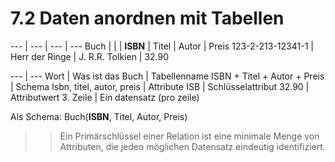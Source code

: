 # 7.2 Daten anordnen mit Tabellen

--- | --- | --- | ---
Buch | | | 
**ISBN** | Titel | Autor | Preis
123-2-213-12341-1 | Herr der Ringe | J. R.R. Tolkien | 32.90

--- | ---
Wort | Was ist das 
Buch | Tabellenname
ISBN + Titel + Autor + Preis | Schema
Isbn, titel, autor, preis | Attribute
ISB | Schlüsselattribut
32.90 | Attributwert
3. Zeile | Ein datensatz (pro zeile)

Als Schema:
Buch(**ISBN**, Titel, Autor, Preis)

>> Ein Primärschlüssel einer Relation ist eine minimale Menge von Attributen, die jeden möglichen Datensatz eindeutig identifiziert.
